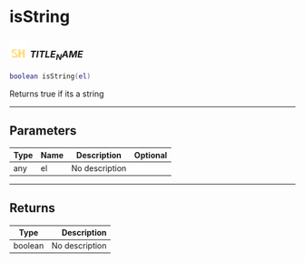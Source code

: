 # isString

### <img src="../../.gitbook/assets/shared.png" width="32" height="32" /> $TITLE_NAME$

```lua
boolean isString(el)
```

Returns true if its a string<br>

-----------------
## Parameters

| Type   | Name | Description | Optional |
| ------ | ---- | ----------- | -------: |
| any | el | No description |  |

-----------------
## Returns

| Type   | Description |
| ------ | ----------: |
| boolean | No description |
